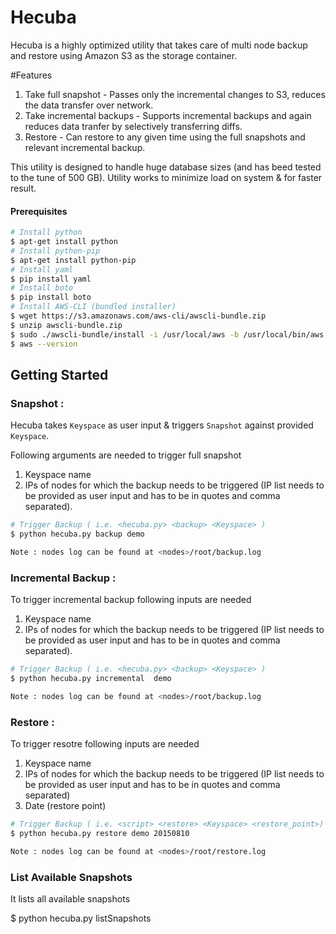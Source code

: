 # Hecuba
Hecuba is a highly optimized utility that takes care of multi node backup and restore using Amazon S3 as the storage container.

#Features
1. Take full snapshot - Passes only the incremental changes to S3, reduces the data transfer over network.
2. Take incremental backups - Supports incremental backups and again reduces data tranfer by selectively transferring diffs.
3. Restore - Can restore to any given time using the full snapshots and relevant incremental backup.

This utility is designed to handle huge database sizes (and has beed tested to the tune of 500 GB). Utility works to minimize load on system & for faster result.

#### Prerequisites
```bash
# Install python
$ apt-get install python
# Install python-pip
$ apt-get install python-pip
# Install yaml
$ pip install yaml
# Install boto
$ pip install boto
# Install AWS-CLI (bundled installer)
$ wget https://s3.amazonaws.com/aws-cli/awscli-bundle.zip
$ unzip awscli-bundle.zip
$ sudo ./awscli-bundle/install -i /usr/local/aws -b /usr/local/bin/aws
$ aws --version
```

## Getting Started 

### Snapshot :
Hecuba takes `Keyspace` as user input & triggers `Snapshot` against provided `Keyspace`. 

Following arguments are needed to trigger full snapshot
1. Keyspace name
2. IPs of nodes for which the backup needs to be triggered (IP list needs to be provided as user input and has to be in quotes and comma separated).

```bash
# Trigger Backup ( i.e. <hecuba.py> <backup> <Keyspace> )
$ python hecuba.py backup demo

Note : nodes log can be found at <nodes>/root/backup.log
```

### Incremental Backup : 
To trigger incremental backup following inputs are needed
1. Keyspace name
2. IPs of nodes for which the backup needs to be triggered (IP list needs to be provided as user input and has to be in quotes and comma separated).

```bash
# Trigger Backup ( i.e. <hecuba.py> <backup> <Keyspace> )
$ python hecuba.py incremental  demo

Note : nodes log can be found at <nodes>/root/backup.log
```

### Restore :
To trigger resotre following inputs are needed
1. Keyspace name
2. IPs of nodes for which the backup needs to be triggered (IP list needs to be provided as user input and has to be in quotes and comma separated)
3. Date (restore point)

```bash
# Trigger Backup ( i.e. <script> <restore> <Keyspace> <restore_point>)
$ python hecuba.py restore demo 20150810

Note : nodes log can be found at <nodes>/root/restore.log
``` 
### List Available Snapshots
It lists all available snapshots

$ python hecuba.py listSnapshots
